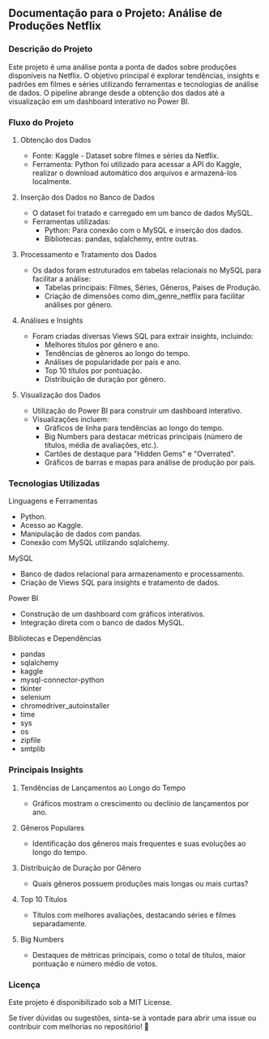 ## Documentação para o Projeto: Análise de Produções Netflix

### Descrição do Projeto
Este projeto é uma análise ponta a ponta de dados sobre produções disponíveis na Netflix. O objetivo principal é explorar tendências, insights e padrões em filmes e séries utilizando ferramentas e tecnologias de análise de dados. O pipeline abrange desde a obtenção dos dados até a visualização em um dashboard interativo no Power BI.

### Fluxo do Projeto
1. Obtenção dos Dados
   
   - Fonte: Kaggle - Dataset sobre filmes e séries da Netflix.
   - Ferramenta: Python foi utilizado para acessar a API do Kaggle, realizar o download automático dos arquivos e armazená-los localmente.

2. Inserção dos Dados no Banco de Dados

    - O dataset foi tratado e carregado em um banco de dados MySQL.
    - Ferramentas utilizadas:
      - Python: Para conexão com o MySQL e inserção dos dados.
      - Bibliotecas: pandas, sqlalchemy, entre outras.


3. Processamento e Tratamento dos Dados

   - Os dados foram estruturados em tabelas relacionais no MySQL para facilitar a análise:
     - Tabelas principais: Filmes, Séries, Gêneros, Países de Produção.
     - Criação de dimensões como dim_genre_netflix para facilitar análises por gênero.
       
4. Análises e Insights

   - Foram criadas diversas Views SQL para extrair insights, incluindo:
     - Melhores títulos por gênero e ano.
     - Tendências de gêneros ao longo do tempo.
     - Análises de popularidade por país e ano.
     - Top 10 títulos por pontuação.
     - Distribuição de duração por gênero.

5. Visualização dos Dados

   - Utilização do Power BI para construir um dashboard interativo.
   - Visualizações incluem:
     - Gráficos de linha para tendências ao longo do tempo.
     - Big Numbers para destacar métricas principais (número de títulos, média de avaliações, etc.).
     - Cartões de destaque para "Hidden Gems" e "Overrated".
     - Gráficos de barras e mapas para análise de produção por país.

### Tecnologias Utilizadas
Linguagens e Ferramentas
  - Python.
  - Acesso ao Kaggle.
  - Manipulação de dados com pandas.
  - Conexão com MySQL utilizando sqlalchemy.

MySQL

  - Banco de dados relacional para armazenamento e processamento.
  - Criação de Views SQL para insights e tratamento de dados.

Power BI

  - Construção de um dashboard com gráficos interativos.
  - Integração direta com o banco de dados MySQL.

Bibliotecas e Dependências
  - pandas
  - sqlalchemy
  - kaggle
  - mysql-connector-python
  - tkinter
  - selenium
  - chromedriver_autoinstaller
  - time
  - sys
  - os
  - zipfile
  - smtplib

### Principais Insights
1. Tendências de Lançamentos ao Longo do Tempo
   - Gráficos mostram o crescimento ou declínio de lançamentos por ano.

2. Gêneros Populares
   - Identificação dos gêneros mais frequentes e suas evoluções ao longo do tempo.

3. Distribuição de Duração por Gênero
   - Quais gêneros possuem produções mais longas ou mais curtas?

4. Top 10 Títulos
   - Títulos com melhores avaliações, destacando séries e filmes separadamente.

5. Big Numbers
   - Destaques de métricas principais, como o total de títulos, maior pontuação e número médio de votos.
  
### Licença
Este projeto é disponibilizado sob a MIT License.

Se tiver dúvidas ou sugestões, sinta-se à vontade para abrir uma issue ou contribuir com melhorias no repositório! 🚀

